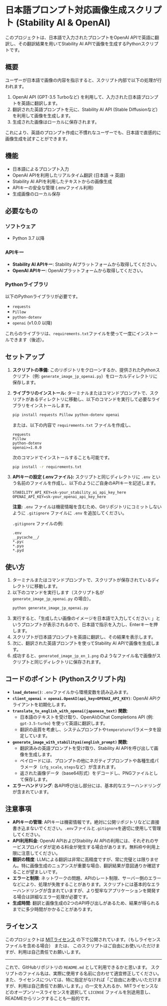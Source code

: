 # 日本語プロンプト対応画像生成スクリプト (Stability AI & OpenAI)

このプロジェクトは、日本語で入力されたプロンプトをOpenAI APIで英語に翻訳し、その翻訳結果を用いてStability AI APIで画像を生成するPythonスクリプトです。

## 概要

ユーザーが日本語で画像の内容を指示すると、スクリプト内部で以下の処理が行われます。
1.  OpenAI API (GPT-3.5 Turboなど) を利用して、入力された日本語プロンプトを英語に翻訳します。
2.  翻訳された英語プロンプトを元に、Stability AI API (Stable Diffusionなど) を利用して画像を生成します。
3.  生成された画像はローカルに保存されます。

これにより、英語のプロンプト作成に不慣れなユーザーでも、日本語で直感的に画像生成を試すことができます。

## 機能

* 日本語によるプロンプト入力
* OpenAI APIを利用したリアルタイム翻訳 (日本語 → 英語)
* Stability AI APIを利用したテキストからの画像生成
* APIキーの安全な管理 (.envファイル利用)
* 生成画像のローカル保存

## 必要なもの

### ソフトウェア
* Python 3.7 以降

### APIキー
* **Stability AI APIキー**: Stability AIプラットフォームから取得してください。
* **OpenAI APIキー**: OpenAIプラットフォームから取得してください。

### Pythonライブラリ
以下のPythonライブラリが必要です。
* `requests`
* `Pillow`
* `python-dotenv`
* `openai` (v1.0.0 以降)

これらのライブラリは、`requirements.txt`ファイルを使って一度にインストールできます（後述）。

## セットアップ

1.  **スクリプトの準備:**
    このリポジトリをクローンするか、提供されたPythonスクリプト（例: `generate_image_jp_openai.py`）をローカルディレクトリに保存します。

2.  **ライブラリのインストール:**
    ターミナルまたはコマンドプロンプトで、スクリプトがあるディレクトリに移動し、以下のコマンドを実行して必要なライブラリをインストールします。
    ```bash
    pip install requests Pillow python-dotenv openai
    ```
    または、以下の内容で `requirements.txt` ファイルを作成し、
    ```
    requests
    Pillow
    python-dotenv
    openai>=1.0.0
    ```
    次のコマンドでインストールすることも可能です。
    ```bash
    pip install -r requirements.txt
    ```

3.  **APIキーの設定 (.envファイル):**
    スクリプトと同じディレクトリに `.env` という名前のファイルを作成し、以下のようにご自身のAPIキーを記述します。

    ```env
    STABILITY_API_KEY=sk-your_stability_ai_api_key_here
    OPENAI_API_KEY=sk-your_openai_api_key_here
    ```
    **注意:** `.env` ファイルは機密情報を含むため、Gitリポジトリにコミットしないように `.gitignore` ファイルに `.env` を追加してください。

    `.gitignore` ファイルの例:
    ```
    .env
    __pycache__/
    *.pyc
    *.pyo
    *.pyd
    ```

## 使い方

1.  ターミナルまたはコマンドプロンプトで、スクリプトが保存されているディレクトリに移動します。
2.  以下のコマンドを実行します（スクリプト名が `generate_image_jp_openai.py` の場合）。
    ```bash
    python generate_image_jp_openai.py
    ```
3.  実行すると、「生成したい画像のイメージを日本語で入力してください: 」というプロンプトが表示されるので、日本語で指示を入力し、Enterキーを押します。
4.  スクリプトが日本語プロンプトを英語に翻訳し、その結果を表示します。
5.  次に、翻訳された英語プロンプトを使ってStability AI APIで画像を生成します。
6.  成功すると、`generated_image_jp_en_1.png` のようなファイル名で画像がスクリプトと同じディレクトリに保存されます。

## コードのポイント (Pythonスクリプト内)

* **`load_dotenv()`**: `.env`ファイルから環境変数を読み込みます。
* **`client_openai = openai.OpenAI(api_key=OPENAI_API_KEY)`**: OpenAI APIクライアントを初期化します。
* **`translate_to_english_with_openai(japanese_text)` 関数**:
    * 日本語のテキストを受け取り、OpenAIのChat Completions API (例: `gpt-3.5-turbo`) を使って英語に翻訳します。
    * 翻訳の品質を考慮し、システムプロンプトや`temperature`パラメータを設定しています。
* **`generate_image_with_stabilityai(english_prompt)` 関数**:
    * 翻訳済みの英語プロンプトを受け取り、Stability AI APIを呼び出して画像を生成します。
    * ペイロードには、プロンプトの他にネガティブプロンプトや各種生成パラメータ（`cfg_scale`, `steps`など）が含まれます。
    * 返された画像データ（base64形式）をデコードし、PNGファイルとして保存します。
* **エラーハンドリング**: 各API呼び出し部分には、基本的なエラーハンドリングが含まれています。

## 注意事項

* **APIキーの管理**: APIキーは機密情報です。絶対に公開リポジトリなどに直接書き込まないでください。`.env`ファイルと`.gitignore`を適切に使用して管理してください。
* **API利用料金**: OpenAI APIおよびStability AI APIの利用には、それぞれのサービスプロバイダが定める料金が発生する場合があります。無料枠や利用上限に注意してください。
* **翻訳の精度**: LLMによる翻訳は非常に高精度ですが、常に完璧とは限りません。特に画像生成のニュアンスが重要な場合、翻訳結果が意図通りか確認することが望ましいです。
* **エラーと制限**: ネットワークの問題、APIのレート制限、サーバー側のエラーなどにより、処理が失敗することがあります。スクリプトには基本的なエラーハンドリングが含まれていますが、より堅牢なアプリケーションを開発する場合は詳細なエラー処理が必要です。
* **生成時間**: 翻訳と画像生成の2つのAPI呼び出しがあるため、結果が得られるまでに多少時間がかかることがあります。

## ライセンス

このプロジェクトは [MITライセンス](LICENSE) の下で公開されています。（もしライセンスファイルを含める場合）
または、
このスクリプトはご自由にお使いいただけますが、利用は自己責任でお願いします。

---

これで、GitHubリポジトリの `README.md` として利用できるかと思います。
スクリプトのファイル名は、実際に使用する名前に合わせて適宜修正してください。
また、ライセンスについては、特に指定がなければ「ご自由にお使いいただけますが、利用は自己責任でお願いします。」の一文を入れるか、MITライセンスなどのオープンソースライセンスを選択して `LICENSE` ファイルを別途用意し、READMEからリンクすることも一般的です。